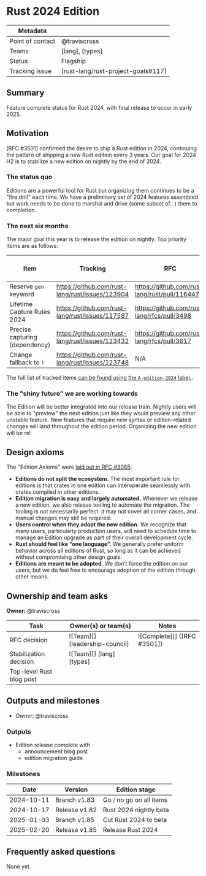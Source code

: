 # Rust 2024 Edition

| Metadata       |                                    |
| ---            | ---                                |
| Point of contact | @traviscross                       |
| Teams          | [lang], [types]                    |
| Status         | Flagship                           |
| Tracking issue | [rust-lang/rust-project-goals#117] |


## Summary

Feature complete status for Rust 2024, with final release to occur in early 2025.

## Motivation

[RFC #3501] confirmed the desire to ship a Rust edition in 2024, continuing the pattern of shipping a new Rust edition every 3 years. Our goal for 2024 H2 is to stabilize a new edition on nightly by the end of 2024.

### The status quo

Editions are a powerful tool for Rust but organizing them continues to be a "fire drill" each time. We have a preliminary set of 2024 features assembled but work needs to be done to marshal and drive (some subset of...) them to completion.

### The next six months

The major goal this year is to release the edition on nightly. Top priority items are as follows:

| Item                           | Tracking                                        | RFC                                           | More to do? |
| ------------------------------ | ----------------------------------------------- | --------------------------------------------- | ----------- |
| Reserve `gen` keyword          | https://github.com/rust-lang/rust/issues/123904 | https://github.com/rust-lang/rust/pull/116447 | No.         |
| Lifetime Capture Rules 2024    | https://github.com/rust-lang/rust/issues/117587 | https://github.com/rust-lang/rfcs/pull/3498   | Yes.        |
| Precise capturing (dependency) | https://github.com/rust-lang/rust/issues/123432 | https://github.com/rust-lang/rfcs/pull/3617   | Yes.        |
| Change fallback to `!`         | https://github.com/rust-lang/rust/issues/123748 | N/A                                           | Yes.        |

The full list of tracked items [can be found using the `A-edition-2024` label.](https://github.com/rust-lang/rust/issues?q=label%3AC-tracking-issue+label%3AA-edition-2024).

### The "shiny future" we are working towards

The Edition will be better integrated into our release train. Nightly users will be able to "preview" the next edition just like they would preview any other unstable feature. New features that require new syntax or edition-related changes will land throughout the edition period. Organizing the new edition will be rel

## Design axioms

The "Edition Axioms" were [laid out in RFC #3085](https://rust-lang.github.io/rfcs/3085-edition-2021.html#guide-level-explanation):

* **Editions do not split the ecosystem.** The most important rule for editions is that crates in one edition can interoperate seamlessly with crates compiled in other editions.
* **Edition migration is easy and largely automated.** Whenever we release a new edition, we also release tooling to automate the migration. The tooling is not necessarily perfect: it may not cover all corner cases, and manual changes may still be required. 
* **Users control when they adopt the new edition.** We recognize that many users, particularly production users, will need to schedule time to manage an Edition upgrade as part of their overall development cycle.
* **Rust should feel like “one language”.** We generally prefer uniform behavior across all editions of Rust, so long as it can be achieved without compromising other design goals. 
* **Editions are meant to be adopted.** We don’t force the edition on our users, but we do feel free to encourage adoption of the edition through other means.

## Ownership and team asks

**Owner:** @traviscross

| Task                     | Owner(s) or team(s)            | Notes                       |
| ------------------------ | ------------------------------ | --------------------------- |
| RFC decision             | ![Team][] [leadership-council] | ![Complete][] ([RFC #3501]) |
| Stabilization decision   | ![Team][] [lang] [types]       |                             |
| Top-level Rust blog post |                                |                             |

## Outputs and milestones

* *Owner:* @traviscross

### Outputs

* Edition release complete with
    * announcement blog post
    * edition migration guide

### Milestones

| Date       | Version       | Edition stage           |
| ---------- | ------------- | ----------------------- |
| 2024-10-11 | Branch  v1.83 | Go / no go on all items |
| 2024-10-17 | Release v1.82 | Rust 2024 nightly beta  |
| 2025-01-03 | Branch  v1.85 | Cut Rust 2024 to beta   |
| 2025-02-20 | Release v1.85 | Release Rust 2024       |

## Frequently asked questions

None yet.